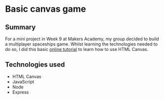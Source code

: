 # Basic canvas game

## Summary

For a mini project in Week 9 at Makers Academy, my group decided to build a multiplayer spaceships game. Whilst learning the technologies needed to do so, I did this basic [online tutorial](http://www.lostdecadegames.com/how-to-make-a-simple-html5-canvas-game/) to learn how to use HTML Canvas.

## Technologies used

- HTML Canvas
- JavaScript
- Node
- Express